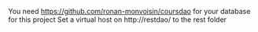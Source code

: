 You need https://github.com/ronan-monvoisin/coursdao for your database for this project
Set a virtual host on http://restdao/ to the rest folder